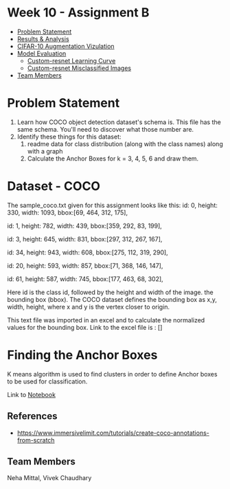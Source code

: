 # Week 10 - Assignment B

- [Problem Statement](#problem-statement)
- [Results & Analysis](#results-analysis)
- [CIFAR-10 Augmentation Vizulation](#cifar-10-augmentation-vizualization)
- [Model Evaluation](#model-evaluation)
  * [Custom-resnet Learning Curve](#Custom-resnet-learning-curve)
  * [Custom-resnet Misclassified Images](#Custom-resnet-misclassified-images)
- [Team Members](#team-members)


# Problem Statement
1.  Learn how COCO object detection dataset's schema is. This file has the same schema. You'll need to discover what those number are. 
2. Identify these things for this dataset:
   1. readme data for class distribution (along with the class names) along with a graph 
   2. Calculate the Anchor Boxes for k = 3, 4, 5, 6 and draw them.


# Dataset - COCO
The sample_coco.txt given for this assignment looks like this:
id: 0, height: 330, width: 1093, bbox:[69, 464, 312, 175],

id: 1, height: 782, width: 439, bbox:[359, 292, 83, 199],

id: 3, height: 645, width: 831, bbox:[297, 312, 267, 167],

id: 34, height: 943, width: 608, bbox:[275, 112, 319, 290],

id: 20, height: 593, width: 857, bbox:[71, 368, 146, 147],

id: 61, height: 587, width: 745, bbox:[177, 463, 68, 302],




Here id is the class id, followed by the height and width of the image. the bounding box (bbox). The COCO dataset defines the bounding box as x,y, width, height, where x and y is the vertex closer to origin.

This text file was imported in an excel and to calculate the normalized values for the bounding box. Link to the excel file is : []

<screenshot of the file>

# Finding the Anchor Boxes

K means algorithm is used to find clusters in order to define Anchor boxes to be used for classification. 

Link to [Notebook](https://github.com/vivek-a81/EVA6/blob/main/Session10/Assignment%20B/Assignment_10_B.ipynb)



References
------------------------

* https://www.immersivelimit.com/tutorials/create-coco-annotations-from-scratch


Team Members
------------------------

Neha Mittal, Vivek Chaudhary

